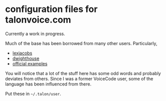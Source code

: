 # configuration files for talonvoice.com

Currently a work in progress.

Much of the base has been borrowed from many other users. Particularly,

- [lexjacobs](https://github.com/lexjacobs/talon_user)
- [dwighthouse](https://github.com/dwighthouse/talonvoice-scripts)
- [official examples](https://github.com/talonvoice/examples)

You will notice that a lot of the stuff here has some odd words and probably deviates from others.
Since I was a former VoiceCode user, some of the language has been influenced from there.

Put these in `~/.talon/user`.

